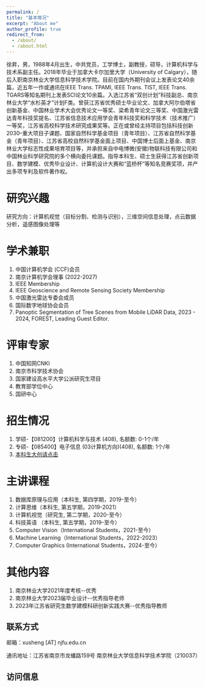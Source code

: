 ```yaml
---
permalink: /
title: "基本情况"
excerpt: "About me"
author_profile: true
redirect_from: 
  - /about/
  - /about.html
---
```


徐昇，男，1988年4月出生，中共党员，工学博士，副教授，硕导，计算机科学与技术系副主任。2018年毕业于加拿大卡尔加里大学（University of Calgary），随后入职南京林业大学信息科学技术学院。目前在国内外期刊会议上发表论文40余篇，近五年一作或通讯在IEEE Trans. TPAMI, IEEE Trans. TIST, IEEE Trans. TGARS等知名期刊上发表SCI论文10余篇。入选江苏省“双创计划”科技副总、南京林业大学“水杉英才”计划F类。曾获江苏省优秀硕士毕业论文、加拿大阿尔伯塔省创新基金、中国林业学术大会优秀论文一等奖、梁希青年论文三等奖、中国激光雷达青年科技奖提名、江苏省信息技术应用学会青年科技奖和科学技术（技术推广）一等奖，江苏省高校科学技术研究成果奖等。正在或曾经主持项目包括科技创新2030–重大项目子课题、国家自然科学基金项目（青年项目）、江苏省自然科学基金（青年项目）、江苏省高校自然科学基金面上项目、中国博士后面上基金、南京林业大学标志性成果培育项目等，并承担来自中电博微(安徽)物联科技有限公司和中国林业科学研究院的多个横向委托课题。指导本科生、硕士生获得江苏省创新项目、数学建模、优秀毕业设计、计算机设计大赛和“蓝桥杯”等知名竞赛奖项，并产出多项专利及软件著作权。

研究兴趣
======
研究方向：计算机视觉（目标分割、检测与识别），三维空间信息处理，点云数据分析，遥感图像处理等


学术兼职
======
1. 中国计算机学会 (CCF)会员
1. 南京计算机学会理事 (2022-2027)
1. IEEE Membership
1. IEEE Geoscience and Remote Sensing Society Membership
2. 中国激光雷达专委会成员
3. 国际数字地球协会会员
1. Panoptic Segmentation of Tree Scenes from Mobile LiDAR Data, 2023 - 2024, FOREST, Leading Guest Editor.


评审专家
======
1. 中国知网CNKI  
1. 南京市科学技术协会 
1. 国家建设高水平大学公派研究生项目
1. 教育部学位中心
1. 国研中心



招生情况
======
1. 学硕-【081200】计算机科学与技术 (408), 名额数: 0-1个/年
2. 专硕-【085400】电子信息 (03计算机方向)(408), 名额数: 1个/年
3.  <a href="https://lostagex.github.io/teaching/2019-05-08-NJFU_JS">本科生大创请点击</a>


主讲课程
======
1. 数据库原理与应用（本科生, 第四学期，2019-至今）
1. 计算思维（本科生, 第五学期，2019-2021）
1. 计算机视觉（研究生, 第二学期，2020-至今）
1. 科技英语 （本科生, 第五学期，2019-至今）
1. Computer Vision（International Students，2021-至今）
1. Machine Learning（International Students，2022-2023）
1. Computer Graphics (International Students，2024-至今）

其他内容
======
1. 南京林业大学2021年度考核--优秀
1. 南京林业大学2023届毕业设计--优秀指导老师 
1. 2023年江苏省研究生数学建模科研创新实践大赛--优秀指导教师



联系方式
------
邮箱：xusheng [AT] njfu.edu.cn

通讯地址：江苏省南京市龙蟠路159号 南京林业大学信息科学技术学院（210037）

访问信息
------
<script type="text/javascript" src="//rf.revolvermaps.com/0/0/8.js?i=5m78af7xipq&amp;m=0&amp;c=ff0000&amp;cr1=ffffff&amp;f=times_new_roman&amp;l=33" async="async"></script>
